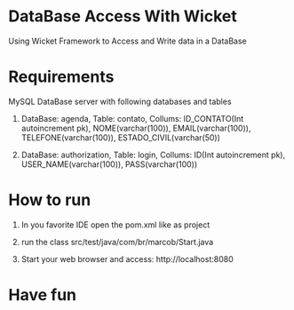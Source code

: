 # DataBase Access With Wicket
Using Wicket Framework to Access and Write data in a DataBase

# Requirements


MySQL DataBase server with following databases and tables


1) DataBase: agenda, Table: contato, Collums: ID_CONTATO(Int autoincrement pk), NOME(varchar(100)), EMAIL(varchar(100)), TELEFONE(varchar(100)), ESTADO_CIVIL(varchar(50))


2) DataBase: authorization, Table: login, Collums: ID(Int autoincrement pk), USER_NAME(varchar(100)), PASS(varchar(100))

# How to run


1) In you favorite IDE open the pom.xml like as project


2) run the class src/test/java/com/br/marcob/Start.java


3) Start your web browser and access: http://localhost:8080


# Have fun
